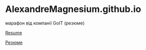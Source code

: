 # AlexandreMagnesium.github.io
марафон від компанії GoIT (резюме)

<a href="https://alexandremagnesium.github.io/resume/eng/">Resume</a>

<a href="https://alexandremagnesium.github.io/resume/ukr/">Резюме</a>
